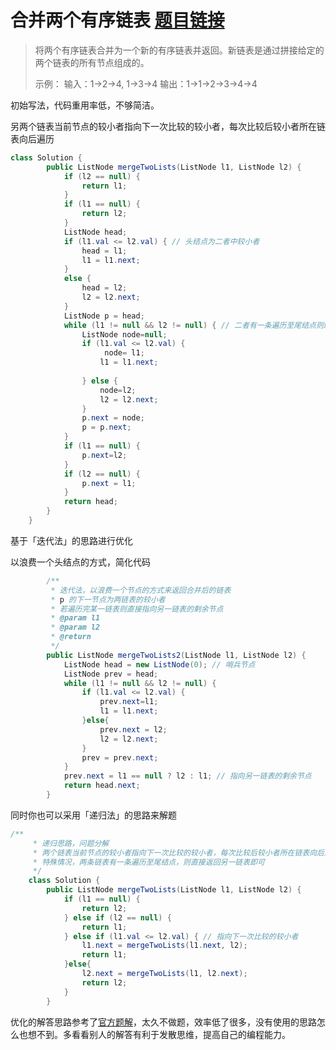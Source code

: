 ﻿# 合并两个有序链表 [题目链接](https://leetcode-cn.com/problems/merge-two-sorted-lists/submissions/)

> 将两个有序链表合并为一个新的有序链表并返回。新链表是通过拼接给定的两个链表的所有节点组成的。 
> 
> 示例： 输入：1->2->4, 1->3->4 输出：1->1->2->3->4->4


初始写法，代码重用率低，不够简洁。

另两个链表当前节点的较小者指向下一次比较的较小者，每次比较后较小者所在链表向后遍历
```java
class Solution {
        public ListNode mergeTwoLists(ListNode l1, ListNode l2) {
            if (l2 == null) {
                return l1;
            }
            if (l1 == null) {
                return l2;
            }
            ListNode head;
            if (l1.val <= l2.val) { // 头结点为二者中较小者
                head = l1;
                l1 = l1.next;
            }
            else {
                head = l2;
                l2 = l2.next;
            }
            ListNode p = head;
            while (l1 != null && l2 != null) { // 二者有一条遍历至尾结点则结束遍历
                ListNode node=null;
                if (l1.val <= l2.val) {
                     node= l1;
                    l1 = l1.next;
                    
                } else {
                    node=l2;
                    l2 = l2.next;
                }
                p.next = node;
                p = p.next;
            }
            if (l1 == null) {
                p.next=l2;
            }
            if (l2 == null) {
                p.next = l1;
            }
            return head;
        }
    }
```
基于「迭代法」的思路进行优化

以浪费一个头结点的方式，简化代码

```java
		/**
         * 迭代法，以浪费一个节点的方式来返回合并后的链表
         * p 的下一节点为两链表的较小者
         * 若遍历完某一链表则直接指向另一链表的剩余节点
         * @param l1
         * @param l2
         * @return
         */
        public ListNode mergeTwoLists2(ListNode l1, ListNode l2) {
            ListNode head = new ListNode(0); // 哨兵节点
            ListNode prev = head;
            while (l1 != null && l2 != null) {
                if (l1.val <= l2.val) {
                    prev.next=l1;
                    l1 = l1.next;
                }else{
                    prev.next = l2;
                    l2 = l2.next;
                }
                prev = prev.next;
            }
            prev.next = l1 == null ? l2 : l1; // 指向另一链表的剩余节点
            return head.next;
        }
```
同时你也可以采用「递归法」的思路来解题

```java
/**
     * 递归思路，问题分解
     * 两个链表当前节点的较小者指向下一次比较的较小者，每次比较后较小者所在链表向后遍历
     * 特殊情况，两条链表有一条遍历至尾结点，则直接返回另一链表即可
     */
    class Solution {
        public ListNode mergeTwoLists(ListNode l1, ListNode l2) {
            if (l1 == null) {
                return l2;
            } else if (l2 == null) {
                return l1;
            } else if (l1.val <= l2.val) { // 指向下一次比较的较小者
                l1.next = mergeTwoLists(l1.next, l2);
                return l1;
            }else{
                l2.next = mergeTwoLists(l1, l2.next);
                return l2;
            }
        }
```
优化的解答思路参考了[官方题解](https://leetcode-cn.com/problems/merge-two-sorted-lists/solution/he-bing-liang-ge-you-xu-lian-biao-by-leetcode/)，太久不做题，效率低了很多，没有使用的思路怎么也想不到。多看看别人的解答有利于发散思维，提高自己的编程能力。
